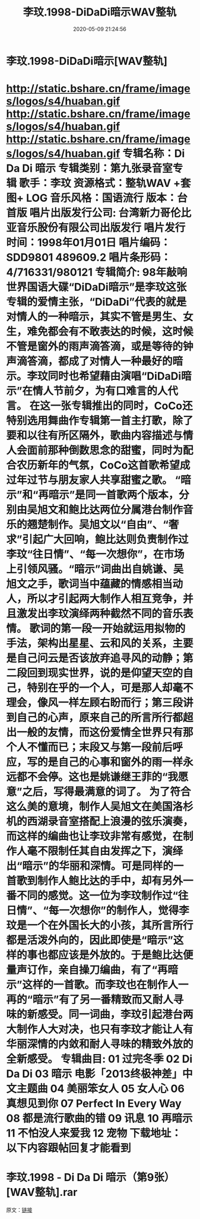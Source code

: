 ﻿---
title: 李玟.1998-DiDaDi暗示WAV整轨
date: 2020-05-09 21:24:56
categories: WAV车载音乐、镜像
tags: 华语中文
---
# 李玟.1998-DiDaDi暗示[WAV整轨]

http://static.bshare.cn/frame/images/logos/s4/huaban.gif
http://static.bshare.cn/frame/images/logos/s4/huaban.gif
http://static.bshare.cn/frame/images/logos/s4/huaban.gif
专辑名称：Di Da Di
暗示
专辑类别：第九张录音室专辑
歌手：李玟
资源格式：整轨WAV +套图+ LOG
音乐风格：国语流行
版本：台首版
唱片出版发行公司: 台湾新力哥伦比亚音乐股份有限公司出版发行
唱片发行时间：1998年01月01日
唱片编码：SDD9801 489609.2
唱片条形码：4/716331/980121
专辑简介:
98年敲响世界国语大碟“DiDaDi暗示”是李玟这张专辑的爱情主张，“DiDaDi”代表的就是对情人的一种暗示，其实不管是男生、女生，难免都会有不敢表达的时候，这时候不管是窗外的雨声滴答滴，或是等待的钟声滴答滴，都成了对情人一种最好的暗示。李玟同时也希望藉由演唱“DiDaDi暗示”在情人节前夕，为有口难言的人代言。
在这一张专辑推出的同时，CoCo还特别选用舞曲作专辑第一首主打歌，除了要和以往有所区隔外，歌曲内容描述与情人会面前那种倒数思念的甜蜜，同时为配合农历新年的气氛，CoCo这首歌希望成过年过节与朋友家人共享甜蜜之歌。
“暗示”和“再暗示”是同一首歌两个版本，分别由吴旭文和鲍比达两位分属港台制作音乐的翘楚制作。吴旭文以“自由”、“奢求”引起广大回响，鲍比达则负责制作过李玟“往日情”、“每一次想你”，在市场上引领风骚。“暗示”词曲出自姚谦、吴旭文之手，歌词当中蕴藏的情感相当动人，所以才引起两大制作人相互竞争，并且激发出李玟演绎两种截然不同的音乐表情。
歌词的第一段一开始就运用拟物的手法，架构出星星、云和风的关系，主要是自己问云是否该放弃追寻风的动静；第二段回到现实世界，说的是仰望天空的自己，特别在乎的一个人，可是那人却毫不理会，像风一样左顾右盼而行；第三段讲到自己的心声，原来自己的所言所行都超出一般的友情，而这份爱情全世界只有那个人不懂而已；末段又与第一段前后呼应，写的是自己的心事和窗外的雨一样永远都不会停。这也是姚谦继王菲的“我愿意”之后，写得最满意的词了。
为了符合这么美的意境，制作人吴旭文在美国洛杉机的西湖录音室搭配上浪漫的弦乐演奏，而这样的编曲也让李玟非常有感觉，在制作人毫不限制任其自由发挥之下，演绎出“暗示”的华丽和深情。可是同样的一首歌到制作人鲍比达的手中，却有另外一番不同的感觉。这一位为李玟制作过“往日情”、“每一次想你”的制作人，觉得李玟是一个在外国长大的小孩，其所言所行都是活泼外向的，因此即使是“暗示”这样的事也都应该是外放的。于是鲍比达便量声订作，亲自操刀编曲，有了“再暗示”这样的一首歌。而李玟也在制作人一再的“暗示”有了另一番精致而又耐人寻味的新感受。同一词曲，李玟引起港台两大制作人大对决，也只有李玟才能让人有华丽深情的内敛和耐人寻味的精致外放的全新感受。
专辑曲目:
01 过完冬季
02 Di Da Di
03 暗示 电影「2013终极神差」中文主题曲
04 美丽笨女人
05 女人心
06 真想见到你
07 Perfect In Every Way
08 都是流行歌曲的错
09 讯息
10 再暗示
11 不怕没人来爱我
12 宠物
下载地址：
以下内容跟帖回复才能看到
==============================
李玟.1998 - Di Da Di 暗示（第9张）[WAV整轨].rar
==============================
原文：[链接](https://blog.sina.com.cn/s/blog_1647c7e7601030m2b.html)